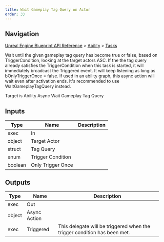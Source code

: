 ```yaml
---
title: Wait Gameplay Tag Query on Actor
order: 33
---
```

## Navigation

[Unreal Engine Blueprint API Reference](https://dev.epicgames.com/documentation/en-us/unreal-engine/BlueprintAPI) > [Ability](https://dev.epicgames.com/documentation/en-us/unreal-engine/BlueprintAPI/Ability) > [Tasks](https://dev.epicgames.com/documentation/en-us/unreal-engine/BlueprintAPI/Ability/Tasks)

Wait until the given gameplay tag query has become true or false, based on TriggerCondition, looking at the target actors ASC.
If the the tag query already satisfies the TriggerCondition when this task is started, it will immediately broadcast the Triggered
event. It will keep listening as long as bOnlyTriggerOnce = false.
If used in an ability graph, this async action will wait even after activation ends. It's recommended to use WaitGameplayTagQuery instead.

Target is Ability Async Wait Gameplay Tag Query

## Inputs

| Type | Name | Description |
| --- | --- | --- |
| exec | In |  |
| object | Target Actor |  |
| struct | Tag Query |  |
| enum | Trigger Condition |  |
| boolean | Only Trigger Once |  |

## Outputs

| Type | Name | Description |
| --- | --- | --- |
| exec | Out |  |
| object | Async Action |  |
| exec | Triggered | This delegate will be triggered when the trigger condition has been met. |
